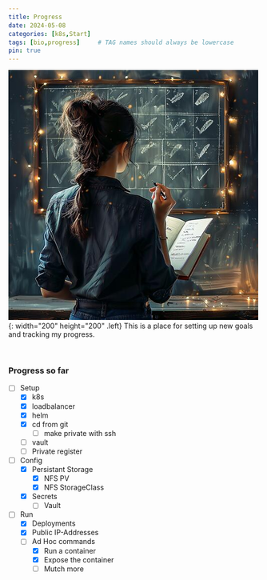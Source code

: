 ```yaml
---
title: Progress
date: 2024-05-08
categories: [k8s,Start]
tags: [bio,progress]     # TAG names should always be lowercase
pin: true
---
```


![Desktop View](img/olivia_checkbox_thumb2.jpeg){: width="200" height="200" .left}
This is a place for setting up new goals and tracking my progress.

<br style="clear:both" />

### Progress so far

- [ ] Setup
  - [x] k8s
  - [x] loadbalancer
  - [x] helm
  - [x] cd from git
    - [ ] make private with ssh
  - [ ] vault
  - [ ] Private register
- [ ] Config
  - [x] Persistant Storage
    - [x] NFS PV
    - [x] NFS StorageClass
  - [x] Secrets
    - [ ] Vault
- [ ] Run
  - [x] Deployments
  - [x] Public IP-Addresses
  - [ ] Ad Hoc commands
    - [x] Run a container
    - [x] Expose the container
    - [ ] Mutch more
